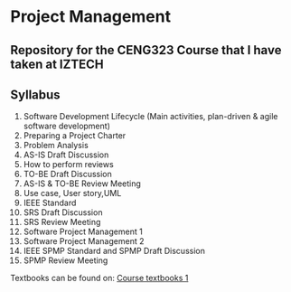 # Project Management
## Repository for the CENG323 Course that I have taken at IZTECH

## Syllabus 
1.  Software Development Lifecycle (Main activities, plan-driven & agile software development)
2.  Preparing a Project Charter
3.  Problem Analysis
4.  AS-IS Draft Discussion
5.  How to perform reviews
6.  TO-BE Draft Discussion
7.  AS-IS & TO-BE Review Meeting 
8.  Use case, User story,UML
9.  IEEE Standard
10. SRS Draft Discussion
11. SRS Review Meeting
12. Software Project Management 1
13. Software Project Management 2 
14. IEEE SPMP Standard and SPMP Draft Discussion 
15. SPMP Review Meeting

Textbooks can be found on: [Course textbooks 1](/Textbook1)
